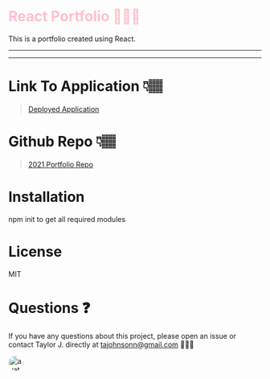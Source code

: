 # <span style="color:pink">React Portfolio 👩🏽‍💻</span>

This is a portfolio created using React.

---

---

# Link To Application 👇🏽

> [Deployed Application](https://tajohnsonn.github.io/react-portfolio/)

# Github Repo 👇🏽

> [2021 Portfolio Repo](https://github.com/tajohnsonn/react-portfolio)

# Installation

npm init to get all required modules

>

# License

MIT

>

# Questions ❓

If you have any questions about this project, please open an issue or contact Taylor J. directly at tajohnsonn@gmail.com 👩🏽‍💻

<img src="https://avatars0.githubusercontent.com/u/57122209?s=460&v=4"
alt="avatar" style="border-radius: 16px" width="30" />
